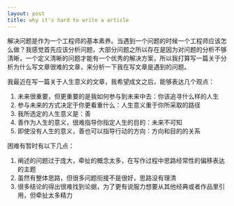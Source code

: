 ```yaml
---
layout: post
title: why it's hard to write a article
---
```


解决问题是作为一个工程师的基本素养。当遇到一个问题的时候一个工程师应该怎么做？我感觉首先应该分析问题，大部分问题之所以存在是因为对问题的分析不够清晰，一个定义清晰的问题才能有一个优秀的解决方案，所以我打算写一篇关于分析为什么写文章很难的文章，来分析一下我在写文章是遇到的问题。

我最近在写一篇关于人生意义的文章，我希望成文之后，能够表达几个观点：
1. 未来很重要，但更重要的是我如何参与到未来中去：你该追寻什么样的人生
2. 参与未来的方式决定于你更看重什么：人生意义重于你所采取的路径
3. 我所选定的人生意义是：善
4. 善作为人生的意义，很难指导你指定人生的目的：未来不可知
5. 即使没有人生的意义，善也可以指导行动的方向：方向和目的的关系

困难有暂时有以下几点：
1. 阐述的问题过于庞大，牵扯的概念太多，在写作过程中思路经常性的偏移表达的主题
2. 虽然有整体思路，但很多问题衔接不是很好，思路没有理清
3. 很多结论的得出很难找到论据，为了更有说服力想要从其他经典或者作品里引用，但牵扯太多精力


